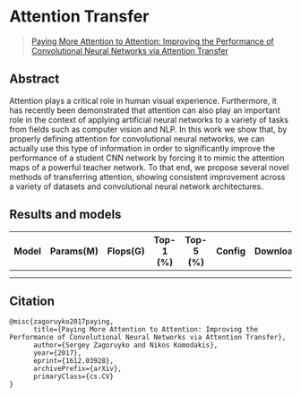 # Attention Transfer

> [Paying More Attention to Attention: Improving the Performance of Convolutional Neural Networks via Attention Transfer](https://arxiv.org/abs/1612.03928)

<!-- [ALGORITHM] -->

## Abstract

Attention plays a critical role in human visual experience. Furthermore, it has recently been demonstrated that attention can also play an important role in the context of applying artificial neural networks to a variety of tasks from fields such as computer vision and NLP. In this work we show that, by properly defining attention for convolutional neural networks, we can actually use this type of information in order to significantly improve the performance of a student CNN network by forcing it to mimic the attention maps of a powerful teacher network. To that end, we propose several novel methods of transferring attention, showing consistent improvement across a variety of datasets and convolutional neural network architectures.
<!-- <div align=center> -->
<!-- <img src="https://user-images.githubusercontent.com/26739999/142578905-9be586ec-f6fd-4bfb-bbba-432f599d3b9b.png" width="60%"/> -->
<!-- </div> -->

## Results and models

<!-- ### ImageNet-1k -->

|   Model   | Params(M) | Flops(G) | Top-1 (%) | Top-5 (%) |                                    Config                                     |                                    Download                                     |
| :-------: | :-------: | :------: | :-------: | :-------: | :---------------------------------------------------------------------------: | :-----------------------------------------------------------------------------: |
|   |    |    |  |    |  | |  |
|     |    |     |  |   |  | 
## Citation

```
@misc{zagoruyko2017paying,
      title={Paying More Attention to Attention: Improving the Performance of Convolutional Neural Networks via Attention Transfer}, 
      author={Sergey Zagoruyko and Nikos Komodakis},
      year={2017},
      eprint={1612.03928},
      archivePrefix={arXiv},
      primaryClass={cs.CV}
}
```
